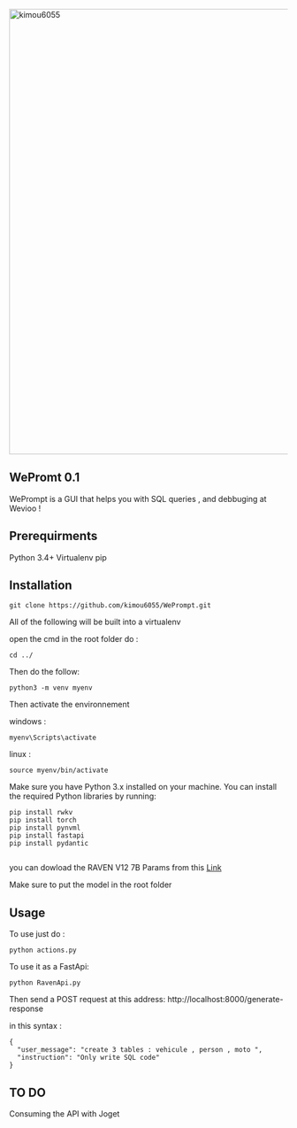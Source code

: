 <img  width='805' src="https://miro.medium.com/v2/resize:fit:1400/1*iGdFJTHMIG79N2HChWaooQ.gif" alt="kimou6055" /></a> 


## WePromt 0.1
WePrompt is a GUI that helps you with SQL queries , and debbuging at Wevioo !

## Prerequirments
Python 3.4+
Virtualenv
pip

## Installation

```
git clone https://github.com/kimou6055/WePrompt.git
```
All of the following will be built into a virtualenv

open the cmd in the root folder
do : 
```
cd ../

```

Then do the follow:

```
python3 -m venv myenv
```

Then activate the environnement

windows : 
```
myenv\Scripts\activate
```


linux : 
```
source myenv/bin/activate
```
Make sure you have Python 3.x installed on your machine. You can install the required Python libraries by running:

```
pip install rwkv
pip install torch
pip install pynvml
pip install fastapi
pip install pydantic


```
you can dowload the RAVEN V12 7B Params from this [Link](https://cdn-lfs.huggingface.co/repos/41/55/4155c7aaff64e0f4b926df1a8fff201f8ee3653c39ba67b31e4973ae97828633/5a725eaeb9e09b724de6c97e6845dd0283097c7920acd05b46852ab7afa9ec32?response-content-disposition=attachment%3B+filename*%3DUTF-8%27%27RWKV-4-Raven-7B-v12-Eng98%2525-Other2%2525-20230521-ctx8192.pth%3B+filename%3D%22RWKV-4-Raven-7B-v12-Eng98%25-Other2%25-20230521-ctx8192.pth%22%3B&Expires=1686839760&Policy=eyJTdGF0ZW1lbnQiOlt7IlJlc291cmNlIjoiaHR0cHM6Ly9jZG4tbGZzLmh1Z2dpbmdmYWNlLmNvL3JlcG9zLzQxLzU1LzQxNTVjN2FhZmY2NGUwZjRiOTI2ZGYxYThmZmYyMDFmOGVlMzY1M2MzOWJhNjdiMzFlNDk3M2FlOTc4Mjg2MzMvNWE3MjVlYWViOWUwOWI3MjRkZTZjOTdlNjg0NWRkMDI4MzA5N2M3OTIwYWNkMDViNDY4NTJhYjdhZmE5ZWMzMj9yZXNwb25zZS1jb250ZW50LWRpc3Bvc2l0aW9uPSoiLCJDb25kaXRpb24iOnsiRGF0ZUxlc3NUaGFuIjp7IkFXUzpFcG9jaFRpbWUiOjE2ODY4Mzk3NjB9fX1dfQ__&Signature=0Jwur-Ougikh7SokGmHaSKXuKRCbZZ3KwtmYOHXtv33qv5aBH5SmetcMKbv8eaCoJ8LPkcnnMjV8b2gBGDJ50jsrW6nyDaGHg0jtAq%7EzABdckKVHR5M46Aa857QZU-W1e-8Q8rabnLgYeADLIDfpRPIIjkgc8sv4dxI7PaK4Q-03Zfju7d8Cnr9%7EMjCQ9BrBXZcvnyQaEChGrCSeg9yt8eR6B5Usg4wU2uYxnqSykDQzXSVhR%7EQNg4cuz0sRZjN57IUSnULjKTJaaIHYFEvhwzzBb-uUnqfQRy11G46nTmw9LTeEJqcwagVUMzSiniFeXHMZ%7EwoQtc6CqDaogDCKwA__&Key-Pair-Id=KVTP0A1DKRTAX)

Make sure to put the model in the root folder

## Usage
To use just do : 

```
python actions.py
```

To use it as a FastApi: 

```
python RavenApi.py
```
Then send a POST request at this address: http://localhost:8000/generate-response

in this syntax : 
```
{
  "user_message": "create 3 tables : vehicule , person , moto ",
  "instruction": "Only write SQL code"
}

```
## TO DO 

Consuming the API with Joget
